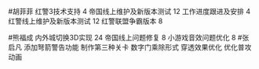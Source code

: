 
#胡菲菲 
红警3技术支持 4
帝国线上维护及新版本测试     12
工作进度跟进及安排   4
红警线上维护及新版本测试    12
红警联盟争霸版本 8

#熊福成 
内外城切换3D实现                                    24
帝国线上问题修复                                    8
小游戏音效问题优化                                 8
#张启凡 
添加弩箭警告功能
制作第三种关卡
数字门乘除形式
穿透效果优化
优化普攻动画